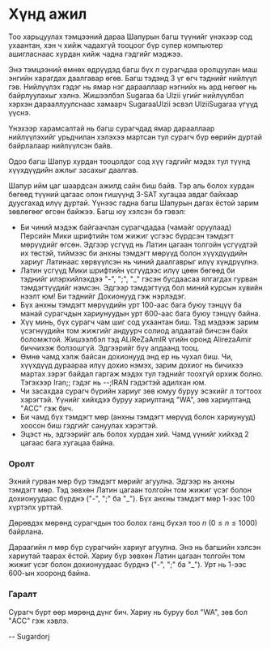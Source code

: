 Хүнд ажил
=========
Тоо харьцуулах тэмцээний дараа Шапурын багш түүнийг үнэхээр сод ухаантан, хэн ч хийж чадахгүй тооцоог бүр супер компьютер ашигласнаас хурдан хийж чадна гэдгийг мэджээ.

Энэ тэмцээний өмнөх өдрүүдэд багш бүх $n$ сурагчдаа оролцуулан маш энгийн харагдах даалгавар өгөв. Багш тэдэнд $3$ үг өгч тэднийг нийлүүл гэв. Нийлүүлэх гэдэг нь ямар нэг дарааллаар нэгнийх нь ард нөгөөг нь байрлуулахыг хэлнэ. Жишээлбэл Sugaraa ба Ulzii үгийг нийлүүлбэл хэрхэн дарааллуулснаас хамаарч SugaraaUlzii эсвэл UlziiSugaraa үгүүд үүснэ.

Үнэхээр харамсалтай нь багш сурагчдад ямар дарааллаар нийлүүлэхийг урьдчилан хэлэхээ мартсан тул сурагч бүр өөрийн дуртай байрлалаар нийлүүлсэн байв.

Одоо багш Шапур хурдан тооцолдог сод хүү гэдгийг мэдэх тул түүнд хүүхдүүдийн ажлыг засахыг даалгав.

Шапур ийм цаг шаардсан ажилд сайн биш байв. Тэр аль болох хурдан бөгөөд түүний цагаас олон гишүүнд $3$-SAT хугацаа авдаг байхаар дуусгахад илүү дуртай. Үүнээс гадна багш Шапурын дагах ёстой зарим зөвлөгөөг өгсөн байжээ. Багш юу хэлсэн бэ гэвэл:

- Би чиний мэдэж байгаачлан сурагчдадаа (чамайг оруулаад) Персийн Мики шрифтийн том жижиг үсгээс бүрдсэн тэмдэгт мөрүүдийг өгсөн. Эдгээр үсгүүд нь Латин цагаан толгойн үсгүүдтэй их төстэй, тиймээс би анхны тэмдэгт мөрүүд болон хүүхдүүдийн хариуг Латинаас хөрвүүлсэн нь чиний даалгаврыг илүү хүндрүүлнэ.
- Латин үсгүүд Мики шрифтийн үсгүүдээс илүү цөөн бөгөөд би тэднийг илэрхийлэхдээ "-", ";", "_" гэсэн бусдаасаа ялгагдах гурван тэмдэгтүүдийг нэмсэн. Эдгээр тэмдэгтүүд бол миний курсын хувийн нээлт юм! Би тэднийг Дохионууд гэж нэрлэдэг.
- Бүх анхны тэмдэгт мөрүүдийн урт $100$-аас бага буюу тэнцүү ба манай сурагчдын хариунуудын урт $600$-аас бага буюу тэнцүү байна.
- Хүү минь, бүх сурагч чам шиг сод ухаантан биш. Тэд мэдээж зарим үсэгнүүдийн том жижгийг андуурч солиод алдаатай бичсэн байх боломжтой. Жишээлбэл тэд ALiReZaAmIR үгийн оронд AlirezaAmir биччихэж болзошгүй. Эдгээрийг бүү алдаанд тооц.
- Өмнө чамд хэлж байсан дохионууд энд ер нь чухал биш. Чи, хүүхдүүд дураараа илүү дохио нэмэх, зарим дохиог нь бичихээ мартах зэрэг байдал гаргаж мэдэх тул тэднийг тоохгүй орхиж болно. Тэгэхээр Iran;; гэдэг нь --;IRAN гэдэгтэй адилхан юм.
- Чи засахдаа сурагч бүрийн хариуг зөв юмуу буруу эсэхийг л тогтоох хэрэгтэй. Үүнийг хийхдээ буруу хариултанд "WA", зөв хариултанд "ACC" гэж бич.
- Би чамд бүх тэмдэгт мөр (анхны тэмдэгт мөрүүд болон хариунууд) хоосон биш гэдгийг сануулах хэрэгтэй.
- Эцэст нь, эдгээрийг аль болох хурдан хий. Чамд үүнийг хийхэд $2$ цагаас бага хугацаа байна.

### Оролт
Эхний гурван мөр бүр тэмдэгт мөрийг агуулна. Эдгээр нь анхны тэмдэгт мөр. Тэд зөвхөн Латин цагаан толгойн том жижиг үсэг болон дохионуудаас бүрднэ ("-", ";" ба "_"). Бүх анхны тэмдэгт мөр $1$-ээс $100$ хүртэлх урттай.

Дөрөвдэх мөрөнд сурагчдын тоо болох ганц бүхэл тоо $n$ ($0 ≤ n ≤ 1000$) байрлана.

Дараагийн $n$ мөр бүр сурагчийн хариуг агуулна. Энэ нь багшийн хэлсэн хариутай таарах ёстой. Хариу бүр зөвхөн Латин цагаан толгойн том жижиг үсэг болон дохионуудаас бүрднэ ("-", ";" ба "_"). Урт нь $1$-ээс $600$-ын хооронд байна.

### Гаралт
Сурагч бүрт өөр мөрөнд дүнг бич. Хариу нь буруу бол "WA", зөв бол "ACC" гэж хэвлэ.

-- Sugardorj
